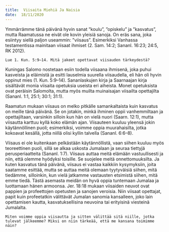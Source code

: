 ```yaml
---
title:  Viisaita Miehiä Ja Naisia
date:  18/11/2020
---
```


Ymmärrämme tänä päivänä hyvin sanat ”koulu”, ”opiskelu” ja ”kasvatus”, mutta Raamatussa ne eivät ole kovin yleisiä sanoja. On eräs sana, joka esiintyy siellä paljon useammin: ”viisaus”. Esimerkiksi Vanhassa testamentissa mainitaan viisaat ihmiset (2. Sam. 14:2; Sananl. 16:23; 24:5, RK 2012).

`Lue 1. Kun. 5:9–14. Mitä jakeet opettavat viisauden tärkeydestä?`

Kuningas Salomo nostetaan esiin todella viisaana ihmisenä, joka puhui kasveista ja eläimistä ja esitti lauselmia suurella viisaudella, eli hän oli hyvin oppinut mies (1. Kun. 5:9–14). Sananlaskujen kirja ja Saarnaajan kirja sisältävät monia viisaita opetuksia useista eri aiheista. Monet opetuksista ovat peräisin Salomolta, mutta myös muilta muinaisajan viisailta opettajilta (Sananl. 1:1, 25:1; 30:1; 31:1).

Raamatun mukaan viisaus on melko pitkälle samankaltaista kuin kasvatus on meille tänä päivänä. Se on jotakin, minkä ihminen oppii vanhemmiltaan ja opettajiltaan, varsinkin silloin kun hän on vielä nuori (Saarn. 12:1), mutta viisautta karttuu kyllä koko elämän ajan. Viisauteen kuuluu yleensä jokin käytännöllinen puoli; esimerkiksi, voimme oppia muurahaisilta, jotka kokoavat kesällä, jotta niillä olisi kyllin talvella (Sananl. 6:6–8).

Viisaus ei ole kuitenkaan pelkästään käytännöllistä, vaan siihen kuuluu myös teoreettinen puoli, sillä se alkaa uskosta Jumalaan ja seuraa tiettyjä perusperiaatteita (Sananl. 1:7). Viisaus auttaa meitä elämään vastuullisesti ja niin, että olemme hyödyksi toisille. Se suojelee meitä onnettomuuksilta. Ja kuten kasvatus tänä päivänä, viisaus ei vastaa kaikkiin kysymyksiin, joita saatamme esittää, mutta se auttaa meitä olemaan tyytyväisiä siihen, mitä tiedämme, silloinkin, kun vielä jatkamme vastausten etsimistä siihen, mitä emme tiedä. Tästä asemasta meidän on hyvä oppia tuntemaan Jumalaa ja luottamaan hänen armoonsa. Jer. 18:18 mukaan viisaiden neuvot ovat pappien ja profeettojen opetusten ja sanojen veroisia. Niin viisaat opettajat, papit kuin profeetatkin välittävät Jumalan sanomia kansalleen, joko lain opettamisen kautta, kasvatuksellisina neuvoina tai erityisinä viesteinä Jumalalta.

`Miten voimme oppia viisautta ja sitten välittää sitä niille, jotka tulevat jälkeemme? Miksi on niin tärkeää, että me kansana toimimme näin?`